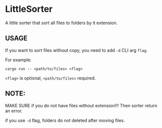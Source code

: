 # LittleSorter

A little sorter that sort all files to folders by it extension.

## USAGE 
If you want to sort files without copy, you need to add `-d` CLI arg `flag`.

For example:

`cargo run -- <path/to/files> <flag>`

`<flag>` is optional, `<path/to/files>` required.


## NOTE:
MAKE SURE if you do not have files without extension!!! Then sorter return an error.

if you use `-d` flag, folders do not deleted after moving files.